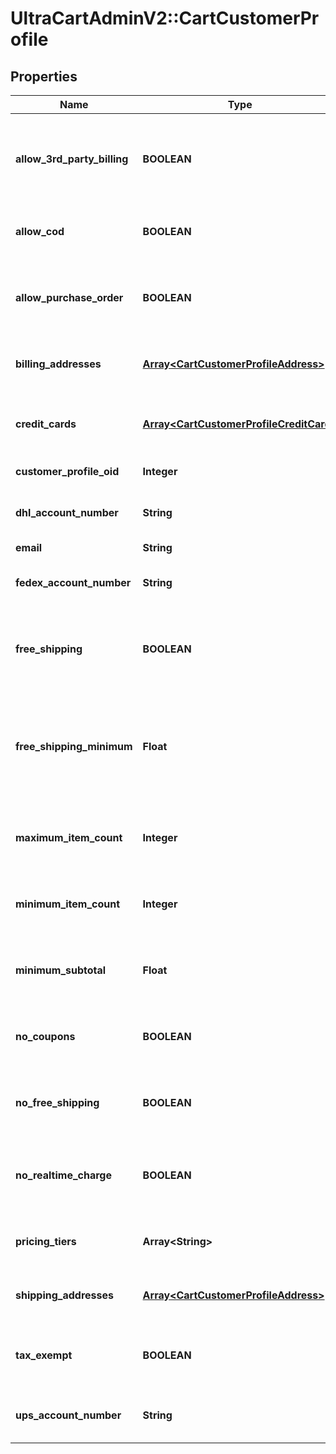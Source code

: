 # UltraCartAdminV2::CartCustomerProfile

## Properties
Name | Type | Description | Notes
------------ | ------------- | ------------- | -------------
**allow_3rd_party_billing** | **BOOLEAN** | True if profile is allowed to bill to their 3rd party shipping account | [optional] 
**allow_cod** | **BOOLEAN** | True if this profile is allowed to use a COD | [optional] 
**allow_purchase_order** | **BOOLEAN** | True if this profile is allowed to use a purchase order | [optional] 
**billing_addresses** | [**Array&lt;CartCustomerProfileAddress&gt;**](CartCustomerProfileAddress.md) | Billing addresses on file for this profile | [optional] 
**credit_cards** | [**Array&lt;CartCustomerProfileCreditCard&gt;**](CartCustomerProfileCreditCard.md) | Credit cards on file for this profile (masked) | [optional] 
**customer_profile_oid** | **Integer** | Unique identifier | [optional] 
**dhl_account_number** | **String** | DHL account number on file | [optional] 
**email** | **String** | Email | [optional] 
**fedex_account_number** | **String** | FedEx account number on file | [optional] 
**free_shipping** | **BOOLEAN** | True if this profile always qualifies for free shipping | [optional] 
**free_shipping_minimum** | **Float** | The minimum aount that this profile has to purchase to qualify for free shipping | [optional] 
**maximum_item_count** | **Integer** | Maximum item count this profile can purchase | [optional] 
**minimum_item_count** | **Integer** | Minimum item count this profile must purchase | [optional] 
**minimum_subtotal** | **Float** | Minimum subtotal this profile must purchase | [optional] 
**no_coupons** | **BOOLEAN** | True if this profile is prevented from using coupons | [optional] 
**no_free_shipping** | **BOOLEAN** | True if this profile is never given free shipping | [optional] 
**no_realtime_charge** | **BOOLEAN** | True if this customers orders are not charged in real-time | [optional] 
**pricing_tiers** | **Array&lt;String&gt;** | Pricing tier names this profile qualifies for | [optional] 
**shipping_addresses** | [**Array&lt;CartCustomerProfileAddress&gt;**](CartCustomerProfileAddress.md) | Shipping addresses on file for this profile | [optional] 
**tax_exempt** | **BOOLEAN** | True if this profile is exempt from sales tax | [optional] 
**ups_account_number** | **String** | UPS account number on file | [optional] 



